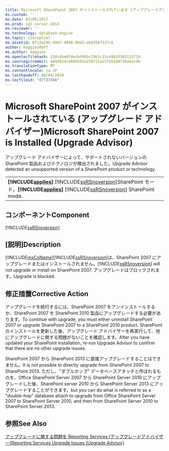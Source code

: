 ```yaml
---
title: Microsoft SharePoint 2007 がインストールされています (アップグレードアドバイザー) |Microsoft Docs
ms.custom: ''
ms.date: 03/06/2017
ms.prod: sql-server-2014
ms.reviewer: ''
ms.technology: database-engine
ms.topic: conceptual
ms.assetid: 6f1da295-d9b7-4948-99d3-ebd3587337c6
author: maggiesMSFT
ms.author: maggies
ms.openlocfilehash: 238c6be0f4ecbd46bc29b1c33ce9b15365133719
ms.sourcegitcommit: ad4d92dce894592a259721a1571b1d8736abacdb
ms.translationtype: MT
ms.contentlocale: ja-JP
ms.lasthandoff: 08/04/2020
ms.locfileid: "87737566"
---
```

# <a name="microsoft-sharepoint-2007-is-installed-upgrade-advisor"></a><span data-ttu-id="e7cf0-102">Microsoft SharePoint 2007 がインストールされている (アップグレード アドバイザー)</span><span class="sxs-lookup"><span data-stu-id="e7cf0-102">Microsoft SharePoint 2007 is Installed (Upgrade Advisor)</span></span>
  <span data-ttu-id="e7cf0-103">アップグレード アドバイザーによって、サポートされないバージョンの SharePoint 製品およびテクノロジが検出されました。</span><span class="sxs-lookup"><span data-stu-id="e7cf0-103">Upgrade Advisor detected an unsupported version of a SharePoint product or technology.</span></span>  
  
||  
|-|  
|<span data-ttu-id="e7cf0-104">**[!INCLUDE[applies](../../includes/applies-md.md)]**  [!INCLUDE[ssRSnoversion](../../includes/ssrsnoversion-md.md)]SharePoint モード。</span><span class="sxs-lookup"><span data-stu-id="e7cf0-104">**[!INCLUDE[applies](../../includes/applies-md.md)]**  [!INCLUDE[ssRSnoversion](../../includes/ssrsnoversion-md.md)] SharePoint mode.</span></span>|  
  
## <a name="component"></a><span data-ttu-id="e7cf0-105">コンポーネント</span><span class="sxs-lookup"><span data-stu-id="e7cf0-105">Component</span></span>  
 [!INCLUDE[ssRSnoversion](../../includes/ssrsnoversion-md.md)]  
  
## <a name="description"></a><span data-ttu-id="e7cf0-106">[説明]</span><span class="sxs-lookup"><span data-stu-id="e7cf0-106">Description</span></span>  
 [!INCLUDE[msCoName](../../includes/msconame-md.md)]<span data-ttu-id="e7cf0-107">[!INCLUDE[ssRSnoversion](../../includes/ssrsnoversion-md.md)]は、SharePoint 2007 にアップグレードまたはインストールされません。</span><span class="sxs-lookup"><span data-stu-id="e7cf0-107">[!INCLUDE[ssRSnoversion](../../includes/ssrsnoversion-md.md)] will not upgrade or install on SharePoint 2007.</span></span> <span data-ttu-id="e7cf0-108">アップグレードはブロックされます。</span><span class="sxs-lookup"><span data-stu-id="e7cf0-108">Upgrade is blocked.</span></span>  
  
## <a name="corrective-action"></a><span data-ttu-id="e7cf0-109">修正措置</span><span class="sxs-lookup"><span data-stu-id="e7cf0-109">Corrective Action</span></span>  
 <span data-ttu-id="e7cf0-110">アップグレードを続行するには、SharePoint 2007 をアンインストールするか、SharePoint 2007 を SharePoint 2010 製品にアップグレードする必要があります。</span><span class="sxs-lookup"><span data-stu-id="e7cf0-110">To continue with upgrade, you must either uninstall SharePoint 2007 or upgrade SharePoint 2007 to a SharePoint 2010 product.</span></span> <span data-ttu-id="e7cf0-111">SharePoint のインストールを更新した後、アップグレード アドバイザーを再実行して、他にアップグレードに関する問題がないことを確認します。</span><span class="sxs-lookup"><span data-stu-id="e7cf0-111">After you have updated your SharePoint installation, re-run Upgrade Advisor to confirm that there are no other upgrade issues.</span></span>  
  
 <span data-ttu-id="e7cf0-112">SharePoint 2007 から SharePoint 2013 に直接アップグレードすることはできません。</span><span class="sxs-lookup"><span data-stu-id="e7cf0-112">It is not possible to directly upgrade from SharePoint 2007 to SharePoint 2013.</span></span> <span data-ttu-id="e7cf0-113">ただし、"ダブルホップ" データベースアタッチと呼ばれるものを、Office SharePoint Server 2007 から SharePoint Server 2010 にアップグレードした後、SharePoint server 2010 から SharePoint Server 2013 にアップグレードすることができます。</span><span class="sxs-lookup"><span data-stu-id="e7cf0-113">but you can do what is referred to as a "double-hop" database attach to upgrade from Office SharePoint Server 2007 to SharePoint Server 2010, and then from SharePoint Server 2010 to SharePoint Server 2013.</span></span>  
  
## <a name="see-also"></a><span data-ttu-id="e7cf0-114">参照</span><span class="sxs-lookup"><span data-stu-id="e7cf0-114">See Also</span></span>  
 [<span data-ttu-id="e7cf0-115">アップグレードに関する問題を Reporting Services &#40;アップグレードアドバイザー&#41;</span><span class="sxs-lookup"><span data-stu-id="e7cf0-115">Reporting Services Upgrade Issues &#40;Upgrade Advisor&#41;</span></span>](../../../2014/sql-server/install/reporting-services-upgrade-issues-upgrade-advisor.md)  
  
  
